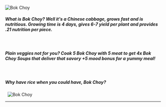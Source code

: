 ![Bok Choy](https://i.imgur.com/KSA7VH0.png)
##### What is Bok Choy? Well it's a Chinese cabbage, grows fast and is nutritious. Growing time is 4 days, gives 6-7 yield per plant and provides .21 nutrition per piece. 
&nbsp;
##### Plain veggies not for you? Cook 5 Bok Choy with 5 meat to get 4x Bok Choy Soups that deliver that savory +5 mood bonus for a yummy meal!
&nbsp;
##### Why have rice when you could have, Bok Choy?
&nbsp;
![Bok Choy](https://i.imgur.com/lCZxNWc.png)

-------------------------------------------------------